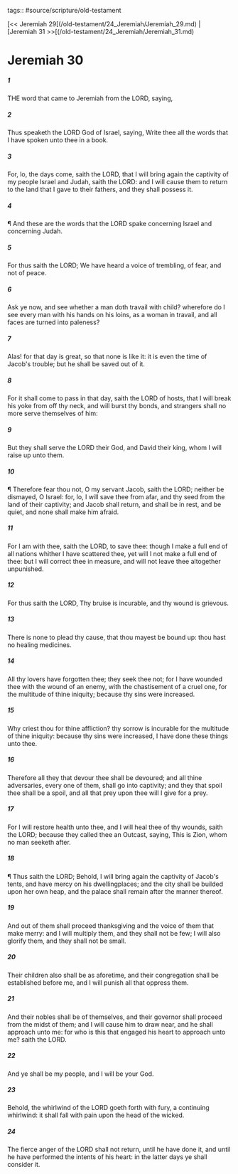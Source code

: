 tags:: #source/scripture/old-testament

[<< Jeremiah 29[(/old-testament/24_Jeremiah/Jeremiah_29.md) | [Jeremiah 31 >>[(/old-testament/24_Jeremiah/Jeremiah_31.md)

# Jeremiah 30

##### 1

THE word that came to Jeremiah from the LORD, saying,

##### 2

Thus speaketh the LORD God of Israel, saying, Write thee all the words that I have spoken unto thee in a book.

##### 3

For, lo, the days come, saith the LORD, that I will bring again the captivity of my people Israel and Judah, saith the LORD: and I will cause them to return to the land that I gave to their fathers, and they shall possess it.

##### 4

¶ And these are the words that the LORD spake concerning Israel and concerning Judah.

##### 5

For thus saith the LORD; We have heard a voice of trembling, of fear, and not of peace.

##### 6

Ask ye now, and see whether a man doth travail with child? wherefore do I see every man with his hands on his loins, as a woman in travail, and all faces are turned into paleness?

##### 7

Alas! for that day is great, so that none is like it: it is even the time of Jacob's trouble; but he shall be saved out of it.

##### 8

For it shall come to pass in that day, saith the LORD of hosts, that I will break his yoke from off thy neck, and will burst thy bonds, and strangers shall no more serve themselves of him:

##### 9

But they shall serve the LORD their God, and David their king, whom I will raise up unto them.

##### 10

¶ Therefore fear thou not, O my servant Jacob, saith the LORD; neither be dismayed, O Israel: for, lo, I will save thee from afar, and thy seed from the land of their captivity; and Jacob shall return, and shall be in rest, and be quiet, and none shall make him afraid.

##### 11

For I am with thee, saith the LORD, to save thee: though I make a full end of all nations whither I have scattered thee, yet will I not make a full end of thee: but I will correct thee in measure, and will not leave thee altogether unpunished.

##### 12

For thus saith the LORD, Thy bruise is incurable, and thy wound is grievous.

##### 13

There is none to plead thy cause, that thou mayest be bound up: thou hast no healing medicines.

##### 14

All thy lovers have forgotten thee; they seek thee not; for I have wounded thee with the wound of an enemy, with the chastisement of a cruel one, for the multitude of thine iniquity; because thy sins were increased.

##### 15

Why criest thou for thine affliction? thy sorrow is incurable for the multitude of thine iniquity: because thy sins were increased, I have done these things unto thee.

##### 16

Therefore all they that devour thee shall be devoured; and all thine adversaries, every one of them, shall go into captivity; and they that spoil thee shall be a spoil, and all that prey upon thee will I give for a prey.

##### 17

For I will restore health unto thee, and I will heal thee of thy wounds, saith the LORD; because they called thee an Outcast, saying, This is Zion, whom no man seeketh after.

##### 18

¶ Thus saith the LORD; Behold, I will bring again the captivity of Jacob's tents, and have mercy on his dwellingplaces; and the city shall be builded upon her own heap, and the palace shall remain after the manner thereof.

##### 19

And out of them shall proceed thanksgiving and the voice of them that make merry: and I will multiply them, and they shall not be few; I will also glorify them, and they shall not be small.

##### 20

Their children also shall be as aforetime, and their congregation shall be established before me, and I will punish all that oppress them.

##### 21

And their nobles shall be of themselves, and their governor shall proceed from the midst of them; and I will cause him to draw near, and he shall approach unto me: for who is this that engaged his heart to approach unto me? saith the LORD.

##### 22

And ye shall be my people, and I will be your God.

##### 23

Behold, the whirlwind of the LORD goeth forth with fury, a continuing whirlwind: it shall fall with pain upon the head of the wicked.

##### 24

The fierce anger of the LORD shall not return, until he have done it, and until he have performed the intents of his heart: in the latter days ye shall consider it.

